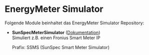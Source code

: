 # EnergyMeter Simulator

Folgende Module beinhaltet das EnergyMeter Simulator Repository:

- __SunSpecMeterSimulator__ ([Dokumentation](SunSpecMeterSimulator))  
	Simuliert z.B. einen Fronius Smart Meter IP

	Prafix: SSMS  (SunSpec Smart Meter Simulator)